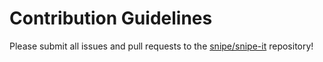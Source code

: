 # Contribution Guidelines

Please submit all issues and pull requests to the [snipe/snipe-it](http://github.com/snipe/snipe-it) repository!